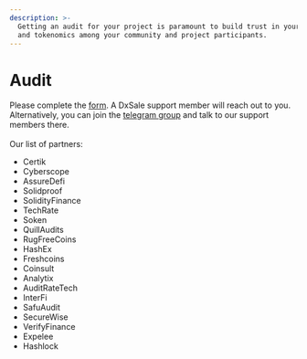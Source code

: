 ```yaml
---
description: >-
  Getting an audit for your project is paramount to build trust in your token
  and tokenomics among your community and project participants.
---
```


# Audit

Please complete the [form](https://forms.gle/k8zGhucLfYiNEErE8). A DxSale support member will reach out to you. Alternatively, you can join the [telegram group](https://t.me/+SxJNc9lOx19iNTRh) and talk to our support members there. \
\
Our list of partners:

* Certik
* Cyberscope
* AssureDefi
* Solidproof
* SolidityFinance
* TechRate
* Soken
* QuillAudits
* RugFreeCoins
* HashEx
* Freshcoins
* Coinsult
* Analytix
* AuditRateTech
* InterFi
* SafuAudit
* SecureWise
* VerifyFinance
* Expelee
* Hashlock
